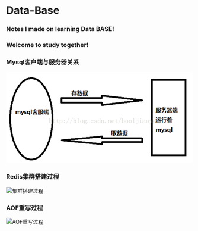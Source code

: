 # Data-Base
### Notes I made on learning Data BASE!

### Welcome to study together!


### Mysql客户端与服务器关系

![mysql客户端与服务器关系](https://github.com/DeerKing007/Python_learning_notes/blob/master/Mysql/Mysql-notes-pic/mysql%E5%AE%A2%E6%88%B7%E7%AB%AF%E4%B8%8E%E6%9C%8D%E5%8A%A1%E5%99%A8%E5%85%B3%E7%B3%BB.png)


### Redis集群搭建过程


![集群搭建过程](https://github.com/DeerKing007/Data-Base/blob/master/Redis/Redis-pic/%E9%9B%86%E7%BE%A4%E6%90%AD%E5%BB%BA%E8%BF%87%E7%A8%8B.gif)

### AOF重写过程

![AOF重写过程](https://github.com/DeerKing007/Data-Base/blob/master/Redis/Redis-pic/AOF%E9%87%8D%E5%86%99%E8%BF%87%E7%A8%8B.png)
